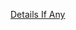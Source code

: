 [Details If Any](https://github.com/deathbybandaid/piholeparser/blob/master/RecentRunLogs/parsingscripts/EasyListWithoutElementHidingRules.md)

